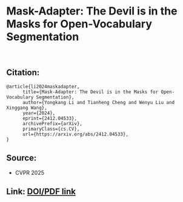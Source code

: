# Mask-Adapter: The Devil is in the Masks for Open-Vocabulary Segmentation

<br>

## Citation: 
```
@article{li2024maskadapter,
      title={Mask-Adapter: The Devil is in the Masks for Open-Vocabulary Segmentation}, 
      author={Yongkang Li and Tianheng Cheng and Wenyu Liu and Xinggang Wang},
      year={2024},
      eprint={2412.04533},
      archivePrefix={arXiv},
      primaryClass={cs.CV},
      url={https://arxiv.org/abs/2412.04533}, 
} 
```

## Source:
  - CVPR 2025

## Link: [DOI/PDF link](https://github.com/hustvl/MaskAdapter)
